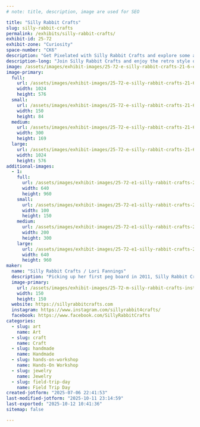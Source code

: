 ```yaml
---
# note: title, description, image are used for SEO

title: "Silly Rabbit Crafts"
slug: silly-rabbit-crafts
permalink: /exhibits/silly-rabbit-crafts/
exhibit-id: 25-72
exhibit-zone: "Curiosity"
space-number: "CK6"
description: "Get Pixelated with Silly Rabbit Crafts and explore some awesome Perler items & even make your OWN!"
description-long: "Join Silly Rabbit Crafts and enjoy the retro style of 8bit! you can buy handmade premade items, or have a seat and make your own take home pixelation creation."
image: /assets/images/exhibit-images/25-72-e-silly-rabbit-crafts-21-6-exhibit-addl1-silly-rabbit-crafts-free-play-florida-2017-large-300x169.png
image-primary: 
  full:
    url: /assets/images/exhibit-images/25-72-e-silly-rabbit-crafts-21-6-exhibit-addl1-silly-rabbit-crafts-free-play-florida-2017-large-full.png
    width: 1024
    height: 576
  small:
    url: /assets/images/exhibit-images/25-72-e-silly-rabbit-crafts-21-6-exhibit-addl1-silly-rabbit-crafts-free-play-florida-2017-large-150x84.png
    width: 150
    height: 84
  medium:
    url: /assets/images/exhibit-images/25-72-e-silly-rabbit-crafts-21-6-exhibit-addl1-silly-rabbit-crafts-free-play-florida-2017-large-300x169.png
    width: 300
    height: 169
  large:
    url: /assets/images/exhibit-images/25-72-e-silly-rabbit-crafts-21-6-exhibit-addl1-silly-rabbit-crafts-free-play-florida-2017-large-1024x576.png
    width: 1024
    height: 576
additional-images: 
  - 1:
    full:
      url: /assets/images/exhibit-images/25-72-e1-silly-rabbit-crafts-22894180-3399298030080334-1270854393511652360-n-full.jpg
      width: 640
      height: 960
    small:
      url: /assets/images/exhibit-images/25-72-e1-silly-rabbit-crafts-22894180-3399298030080334-1270854393511652360-n-100x150.jpg
      width: 100
      height: 150
    medium:
      url: /assets/images/exhibit-images/25-72-e1-silly-rabbit-crafts-22894180-3399298030080334-1270854393511652360-n-200x300.jpg
      width: 200
      height: 300
    large:
      url: /assets/images/exhibit-images/25-72-e1-silly-rabbit-crafts-22894180-3399298030080334-1270854393511652360-n-640x960.jpg
      width: 640
      height: 960
maker: 
  name: "Silly Rabbit Crafts / Lori Fannings"
  description: "Picking up her first peg board in 2011, Silly Rabbit Crafts travels to 18 different states a year, with over 320+ shows under her belt! Silly Rabbit Crafts has melted over 31 million beads turning them into anything from Earrings to art, home decor and more!"
  image-primary:
    url: /assets/images/exhibit-images/25-72-m-silly-rabbit-crafts-insta-profile-300x300.jpg
    width: 150
    height: 150
  website: https://sillyrabbitcrafts.com
  instagram: https://www.instagram.com/sillyrabbit4crafts/
  facebook: https://www.facebook.com/SillyRabbitCrafts
categories: 
  - slug: art
    name: Art
  - slug: craft
    name: Craft
  - slug: handmade
    name: Handmade
  - slug: hands-on-workshop
    name: Hands-On Workshop
  - slug: jewelry
    name: Jewelry
  - slug: field-trip-day
    name: Field Trip Day
created-jotform: "2025-07-06 22:41:53"
last-modified-jotform: "2025-10-11 23:14:59"
last-exported: "2025-10-12 10:41:36"
sitemap: false

---
```

